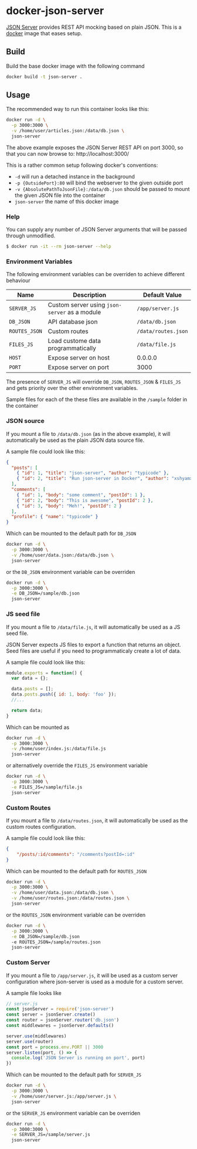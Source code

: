 # docker-json-server

[JSON Server](https://github.com/typicode/json-server) provides REST
API mocking based on plain JSON.  This is a
[docker](https://hub.docker.com/) image that eases setup.

## Build ##

Build the base docker image with the following command

``` sh
docker build -t json-server .
```

## Usage

The recommended way to run this container looks like this:

```sh
docker run -d \
  -p 3000:3000 \
  -v /home/user/articles.json:/data/db.json \
  json-server
```

The above example exposes the JSON Server REST API on port 3000, so
that you can now browse to: http://localhost:3000/

This is a rather common setup following docker's conventions:

* `-d` will run a detached instance in the background
* `-p {OutsidePort}:80` will bind the webserver to the given outside port
* `-v {AbsolutePathToJsonFile}:/data/db.json` should be passed to mount the given JSON file into the container
* `json-server` the name of this docker image

### Help ###

You can supply any number of JSON Server arguments that will be passed through unmodified.

```sh
$ docker run -it --rm json-server --help
```

### Environment Variables ###

The following environment variables can be overriden to achieve different behaviour

| Name          | Description                                   | Default Value       |
|---------------|-----------------------------------------------|---------------------|
| `SERVER_JS`   | Custom server using `json-server` as a module | `/app/server.js`    |
| `DB_JSON`     | API database json                             | `/data/db.json`     |
| `ROUTES_JSON` | Custom routes                                 | `/data/routes.json` |
| `FILES_JS`    | Load custome data programmatically            | `/data/file.js`     |
| `HOST`        | Expose server on host                         | 0.0.0.0             |
| `PORT`        | Expose server on port                         | 3000                |

The presence of `SERVER_JS` will override `DB_JSON`, `ROUTES_JSON` &
`FILES_JS` and gets priority over the other environment variables.

Sample files for each of the these files are available in the
`/sample` folder in the container

### JSON source ###

If you mount a file to `/data/db.json` (as in the above example),
it will automatically be used as the plain JSON data source file.

A sample file could look like this:

```json
{
  "posts": [
    { "id": 1, "title": "json-server", "author": "typicode" },
    { "id": 2, "title": "Run json-server in Docker", "author": "xshyamx" }
  ],
  "comments": [
    { "id": 1, "body": "some comment", "postId": 1 },
    { "id": 2, "body": "This is awesome", "postId": 2 },
    { "id": 3, "body": "Meh!", "postId": 2 }
  ],
  "profile": { "name": "typicode" }
}
```

Which can be mounted to the default path for `DB_JSON`

```sh
docker run -d \
  -p 3000:3000 \
  -v /home/user/data.json:/data/db.json \
  json-server
```

or the `DB_JSON` environment variable can be overriden

```sh
docker run -d \
  -p 3000:3000 \
  -e DB_JSON=/sample/db.json
  json-server
```

### JS seed file ###

If you mount a file to `/data/file.js`, it will automatically be used as a JS seed file.

JSON Server expects JS files to export a function that returns an object.
Seed files are useful if you need to programmaticaly create a lot of data.

A sample file could look like this:

```js
module.exports = function() {
  var data = {};

  data.posts = [];
  data.posts.push({ id: 1, body: 'foo' });
  //...

  return data;
}
```
Which can be mounted as 

```sh
docker run -d \
  -p 3000:3000 \
  -v /home/user/index.js:/data/file.js
  json-server
```

or alternatively override the `FILES_JS` environment variable

```sh
docker run -d \
  -p 3000:3000 \
  -e FILES_JS=/sample/file.js
  json-server
```

### Custom Routes ###

If you mount a file to `/data/routes.json`, it will automatically be
used as the custom routes configuration.

A sample file could look like this:

```json
{
	"/posts/:id/comments": "/comments?postId=:id"
}
```

Which can be mounted to the default path for `ROUTES_JSON`

```sh
docker run -d \
  -p 3000:3000 \
  -v /home/user/data.json:/data/db.json \
  -v /home/user/routes.json:/data/routes.json \
  json-server
```

or the `ROUTES_JSON` environment variable can be overriden

```sh
docker run -d \
  -p 3000:3000 \
  -e DB_JSON=/sample/db.json
  -e ROUTES_JSON=/sample/routes.json
  json-server
```

### Custom Server ###

If you mount a file to `/app/server.js`, it will be used as a custom
server configuration where json-server is used as a module for a
custom server.

A sample file looks like

``` js
// server.js
const jsonServer = require('json-server')
const server = jsonServer.create()
const router = jsonServer.router('db.json')
const middlewares = jsonServer.defaults()

server.use(middlewares)
server.use(router)
const port = process.env.PORT || 3000
server.listen(port, () => {
  console.log('JSON Server is running on port', port)
})
```

Which can be mounted to the default path for `SERVER_JS`

```sh
docker run -d \
  -p 3000:3000 \
  -v /home/user/server.js:/app/server.js \
  json-server
```

or the `SERVER_JS` environment variable can be overriden

```sh
docker run -d \
  -p 3000:3000 \
  -e SERVER_JS=/sample/server.js
  json-server
```
